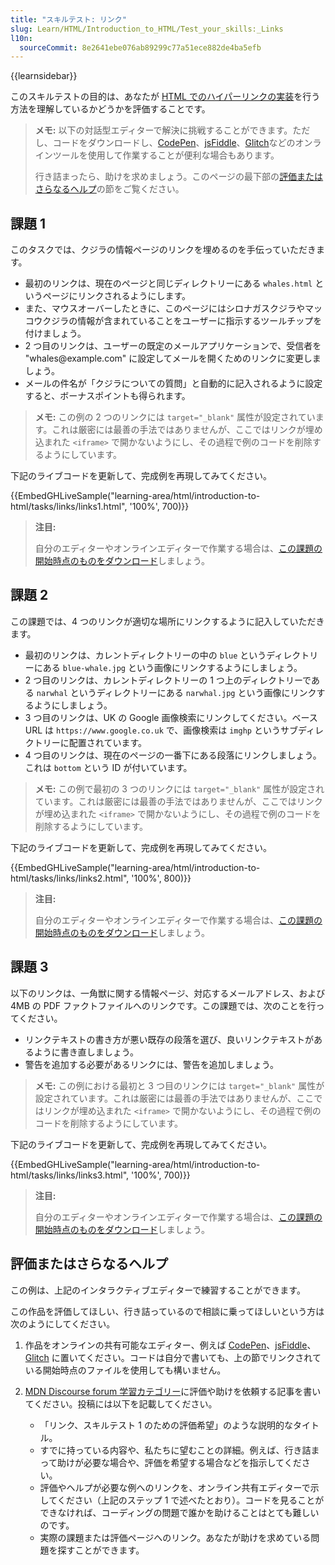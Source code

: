 ```yaml
---
title: "スキルテスト: リンク"
slug: Learn/HTML/Introduction_to_HTML/Test_your_skills:_Links
l10n:
  sourceCommit: 8e2641ebe076ab89299c77a51ece882de4ba5efb
---
```


{{learnsidebar}}

このスキルテストの目的は、あなたが [HTML でのハイパーリンクの実装](/ja/docs/Learn/HTML/Introduction_to_HTML/Creating_hyperlinks)を行う方法を理解しているかどうかを評価することです。

> **メモ:** 以下の対話型エディターで解決に挑戦することができます。ただし、コードをダウンロードし、[CodePen](https://codepen.io/)、[jsFiddle](https://jsfiddle.net/)、[Glitch](https://glitch.com/)などのオンラインツールを使用して作業することが便利な場合もあります。
>
> 行き詰まったら、助けを求めましょう。このページの最下部の[評価またはさらなるヘルプ](#評価またはさらなるヘルプ)の節をご覧ください。

## 課題 1

このタスクでは、クジラの情報ページのリンクを埋めるのを手伝っていただきます。

- 最初のリンクは、現在のページと同じディレクトリーにある `whales.html` というページにリンクされるようにします。
- また、マウスオーバーしたときに、このページにはシロナガスクジラやマッコウクジラの情報が含まれていることをユーザーに指示するツールチップを付けましょう。
- 2 つ目のリンクは、ユーザーの既定のメールアプリケーションで、受信者を "whales\@example.com" に設定してメールを開くためのリンクに変更しましょう。
- メールの件名が「クジラについての質問」と自動的に記入されるように設定すると、ボーナスポイントも得られます。

> **メモ:** この例の 2 つのリンクには `target="_blank"` 属性が設定されています。これは厳密には最善の手法ではありませんが、ここではリンクが埋め込まれた `<iframe>` で開かないようにし、その過程で例のコードを削除するようにしています。

下記のライブコードを更新して、完成例を再現してみてください。

{{EmbedGHLiveSample("learning-area/html/introduction-to-html/tasks/links/links1.html", '100%', 700)}}

> **注目:**
>
> 自分のエディターやオンラインエディターで作業する場合は、[この課題の開始時点のものをダウンロード](https://github.com/mdn/learning-area/blob/main/html/introduction-to-html/tasks/links/links1-download.html)しましょう。

## 課題 2

この課題では、4 つのリンクが適切な場所にリンクするように記入していただきます。

- 最初のリンクは、カレントディレクトリーの中の `blue` というディレクトリーにある `blue-whale.jpg` という画像にリンクするようにしましょう。
- 2 つ目のリンクは、カレントディレクトリーの 1 つ上のディレクトリーである `narwhal` というディレクトリーにある `narwhal.jpg` という画像にリンクするようにしましょう。
- 3 つ目のリンクは、UK の Google 画像検索にリンクしてください。ベース URL は `https://www.google.co.uk` で、画像検索は `imghp` というサブディレクトリーに配置されています。
- 4 つ目のリンクは、現在のページの一番下にある段落にリンクしましょう。これは `bottom` という ID が付いています。

> **メモ:** この例で最初の 3 つのリンクには `target="_blank"` 属性が設定されています。これは厳密には最善の手法ではありませんが、ここではリンクが埋め込まれた `<iframe>` で開かないようにし、その過程で例のコードを削除するようにしています。

下記のライブコードを更新して、完成例を再現してみてください。

{{EmbedGHLiveSample("learning-area/html/introduction-to-html/tasks/links/links2.html", '100%', 800)}}

> **注目:**
>
> 自分のエディターやオンラインエディターで作業する場合は、[この課題の開始時点のものをダウンロード](https://github.com/mdn/learning-area/blob/main/html/introduction-to-html/tasks/links/links2-download.html)しましょう。

## 課題 3

以下のリンクは、一角獣に関する情報ページ、対応するメールアドレス、および 4MB の PDF ファクトファイルへのリンクです。この課題では、次のことを行ってください。

- リンクテキストの書き方が悪い既存の段落を選び、良いリンクテキストがあるように書き直しましょう。
- 警告を追加する必要があるリンクには、警告を追加しましょう。

> **メモ:** この例における最初と 3 つ目のリンクには `target="_blank"` 属性が設定されています。これは厳密には最善の手法ではありませんが、ここではリンクが埋め込まれた `<iframe>` で開かないようにし、その過程で例のコードを削除するようにしています。

下記のライブコードを更新して、完成例を再現してみてください。

{{EmbedGHLiveSample("learning-area/html/introduction-to-html/tasks/links/links3.html", '100%', 700)}}

> **注目:**
>
> 自分のエディターやオンラインエディターで作業する場合は、[この課題の開始時点のものをダウンロード](https://github.com/mdn/learning-area/blob/main/html/introduction-to-html/tasks/links/links3-download.html)しましょう。

## 評価またはさらなるヘルプ

この例は、上記のインタラクティブエディターで練習することができます。

この作品を評価してほしい、行き詰っているので相談に乗ってほしいという方は次のようにしてください。

1. 作品をオンラインの共有可能なエディター、例えば [CodePen](https://codepen.io/)、[jsFiddle](https://jsfiddle.net/)、[Glitch](https://glitch.com/) に置いてください。コードは自分で書いても、上の節でリンクされている開始時点のファイルを使用しても構いません。
2. [MDN Discourse forum 学習カテゴリー](https://discourse.mozilla.org/c/mdn/learn/250)に評価や助けを依頼する記事を書いてください。投稿には以下を記載してください。

   - 「リンク、スキルテスト 1 のための評価希望」のような説明的なタイトル。
   - すでに持っている内容や、私たちに望むことの詳細。例えば、行き詰まって助けが必要な場合や、評価を希望する場合などを指示してください。
   - 評価やヘルプが必要な例へのリンクを、オンライン共有エディターで示してください（上記のステップ 1 で述べたとおり）。コードを見ることができなければ、コーディングの問題で誰かを助けることはとても難しいのです。
   - 実際の課題または評価ページへのリンク。あなたが助けを求めている問題を探すことができます。
